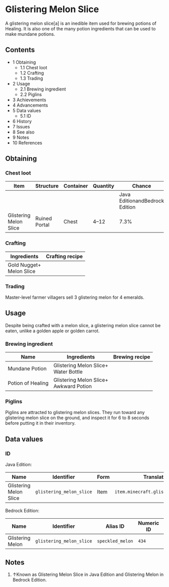 # Glistering Melon Slice
A glistering melon slice[a] is an inedible item used for brewing potions of Healing. It is also one of the many potion ingredients that can be used to make mundane potions.

## Contents
- 1 Obtaining
	- 1.1 Chest loot
	- 1.2 Crafting
	- 1.3 Trading
- 2 Usage
	- 2.1 Brewing ingredient
	- 2.2 Piglins
- 3 Achievements
- 4 Advancements
- 5 Data values
	- 5.1 ID
- 6 History
- 7 Issues
- 8 See also
- 9 Notes
- 10 References

## Obtaining
### Chest loot
| Item                   | Structure     | Container | Quantity | Chance                         |
|------------------------|---------------|-----------|----------|--------------------------------|
|                        |               |           |          | Java EditionandBedrock Edition |
| Glistering Melon Slice | Ruined Portal | Chest     | 4–12     | 7.3%                           |

### Crafting
| Ingredients                  | Crafting recipe |
|------------------------------|-----------------|
| Gold Nugget+<br/>Melon Slice |                 |

### Trading
Master-level farmer villagers sell 3 glistering melon for 4 emeralds.

## Usage
Despite being crafted with a melon slice, a glistering melon slice cannot be eaten, unlike a golden apple or golden carrot.

### Brewing ingredient
| Name              | Ingredients                                | Brewing recipe |
|-------------------|--------------------------------------------|----------------|
| Mundane Potion    | Glistering Melon Slice+<br/>Water Bottle   |                |
| Potion of Healing | Glistering Melon Slice+<br/>Awkward Potion |                |

### Piglins
Piglins are attracted to glistering melon slices. They run toward any glistering melon slice on the ground, and inspect it for 6 to 8 seconds before putting it in their inventory.

## Data values
### ID
Java Edition:

| Name                   | Identifier               | Form | Translation key                         |
|------------------------|--------------------------|------|-----------------------------------------|
| Glistering Melon Slice | `glistering_melon_slice` | Item | `item.minecraft.glistering_melon_slice` |

Bedrock Edition:

| Name             | Identifier               | Alias ID         | Numeric ID | Form | Translation key            |
|------------------|--------------------------|------------------|------------|------|----------------------------|
| Glistering Melon | `glistering_melon_slice` | `speckled_melon` | `434`      | Item | `item.speckled_melon.name` |

## Notes
1. ↑Known as Glistering Melon Slice in Java Edition and Glistering Melon in Bedrock Edition.

